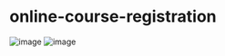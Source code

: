# online-course-registration
![image](https://github.com/user-attachments/assets/2c8b2275-751c-438f-bdef-636d3aa8c261)
![image](https://github.com/user-attachments/assets/4a16d4bb-169e-43e1-bf9e-ca2f4e5d1584)



